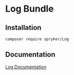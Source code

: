 # Log Bundle

## Installation

```
composer require spryker/Log
```

## Documentation

[Log Documentation](https://spryker.github.io/log/index.html)




